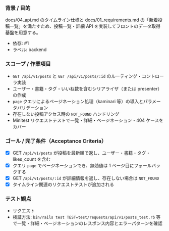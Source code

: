 ### 背景 / 目的
docs/04_api.md のタイムライン仕様と docs/01_requirements.md の「新着投稿一覧」を満たすため、投稿一覧・詳細 API を実装してフロントのデータ取得基盤を用意する。

- 依存: #1
- ラベル: backend

### スコープ / 作業項目
- `GET /api/v1/posts` と `GET /api/v1/posts/:id` のルーティング・コントローラ実装
- ユーザー・書籍・タグ・いいね数を含むシリアライザ（または presenter）の作成
- `page` クエリによるページネーション処理（kaminari 等）の導入とパラメータバリデーション
- 存在しない投稿アクセス時の `NOT_FOUND` ハンドリング
- Minitest リクエストテストで一覧・詳細・ページネーション・404 ケースをカバー

### ゴール / 完了条件（Acceptance Criteria）
- [x] GET `/api/v1/posts` が投稿を最新順で返し、ユーザー・書籍・タグ・likes_count を含む
- [x] クエリ `page` でページネーションでき、無効値は 1 ページ目にフォールバックする
- [x] GET `/api/v1/posts/:id` が詳細情報を返し、存在しない場合は `NOT_FOUND`
- [x] タイムライン関連のリクエストテストが追加される

### テスト観点
- リクエスト
- 検証方法: `bin/rails test TEST=test/requests/api/v1/posts_test.rb` 等で一覧・詳細・ページネーションのレスポンス内容とエラーパターンを確認
